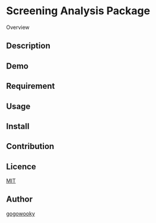 Screening Analysis Package
====

Overview

## Description

## Demo

## Requirement

## Usage

## Install

## Contribution

## Licence

[MIT](https://github.com/tcnksm/tool/blob/master/LICENCE)

## Author

[gogowooky](https://github.com/gogowooky)
